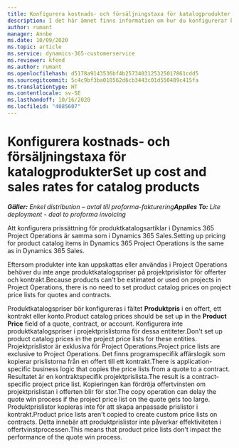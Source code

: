 ```yaml
---
title: Konfigurera kostnads- och försäljningstaxa för katalogprodukter
description: I det här ämnet finns information om hur du konfigurerar kostnads- och försäljningstaxor för artiklar i en produktkatalog.
author: rumant
manager: Annbe
ms.date: 10/09/2020
ms.topic: article
ms.service: dynamics-365-customerservice
ms.reviewer: kfend
ms.author: rumant
ms.openlocfilehash: d5178a9143536bf4b2573403125325017861cdd5
ms.sourcegitcommit: 5c4c9bf3ba018562d6cb3443c01d550489c415fa
ms.translationtype: HT
ms.contentlocale: sv-SE
ms.lasthandoff: 10/16/2020
ms.locfileid: "4085607"
---
```

# <a name="set-up-cost-and-sales-rates-for-catalog-products"></a><span data-ttu-id="79514-103">Konfigurera kostnads- och försäljningstaxa för katalogprodukter</span><span class="sxs-lookup"><span data-stu-id="79514-103">Set up cost and sales rates for catalog products</span></span>

<span data-ttu-id="79514-104">_**Gäller:** Enkel distribution – avtal till proforma-fakturering_</span><span class="sxs-lookup"><span data-stu-id="79514-104">_**Applies To:** Lite deployment - deal to proforma invoicing_</span></span>


<span data-ttu-id="79514-105">Att konfigurera prissättning för produktkatalogsartiklar i Dynamics 365 Project Operations är samma som i Dynamics 365 Sales.</span><span class="sxs-lookup"><span data-stu-id="79514-105">Setting up pricing for product catalog items in Dynamics 365 Project Operations is the same as in Dynamics 365 Sales.</span></span>

<span data-ttu-id="79514-106">Eftersom produkter inte kan uppskattas eller användas i Project Operations behöver du inte ange produktkatalogspriser på projektprislistor för offerter och kontrakt.</span><span class="sxs-lookup"><span data-stu-id="79514-106">Because products can't be estimated or used on projects in Project Operations, there is no need to set product catalog prices on project price lists for quotes and contracts.</span></span>

<span data-ttu-id="79514-107">Produktkatalogspriser bör konfigureras i fältet **Produktpris** i en offert, ett kontrakt eller konto.</span><span class="sxs-lookup"><span data-stu-id="79514-107">Product catalog prices should be set up in the **Product Price** field of a quote, contract, or account.</span></span> <span data-ttu-id="79514-108">Konfigurera inte produktkatalogspriser i projektprislistorna för dessa entiteter.</span><span class="sxs-lookup"><span data-stu-id="79514-108">Don't set up product catalog prices in the project price lists for these entities.</span></span> <span data-ttu-id="79514-109">Projektprislistor är exklusiva för Project Operations.</span><span class="sxs-lookup"><span data-stu-id="79514-109">Project price lists are exclusive to Project Operations.</span></span> <span data-ttu-id="79514-110">Det finns programspecifik affärslogik som kopierar prislistorna från en offert till ett kontrakt.</span><span class="sxs-lookup"><span data-stu-id="79514-110">There is application-specific business logic that copies the price lists from a quote to a contract.</span></span> <span data-ttu-id="79514-111">Resultatet är en kontraktspecifik projektprislista.</span><span class="sxs-lookup"><span data-stu-id="79514-111">The result is a contract-specific project price list.</span></span> <span data-ttu-id="79514-112">Kopieringen kan fördröja offertvinsten om projektprislistan i offerten blir för stor.</span><span class="sxs-lookup"><span data-stu-id="79514-112">The copy operation can delay the quote win process if the project price list on the quote gets too large.</span></span> <span data-ttu-id="79514-113">Produktprislistor kopieras inte för att skapa anpassade prislistor i kontrakt.</span><span class="sxs-lookup"><span data-stu-id="79514-113">Product price lists aren't copied to create custom price lists on contracts.</span></span> <span data-ttu-id="79514-114">Detta innebär att produktprislistor inte påverkar effektiviteten i offertvinstprocessen.</span><span class="sxs-lookup"><span data-stu-id="79514-114">This means that product price lists don't impact the performance of the quote win process.</span></span>
